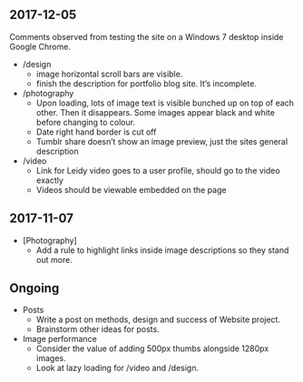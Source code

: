 ## 2017-12-05
Comments observed from testing the site on a Windows 7 desktop inside Google Chrome.
* /design
  * image horizontal scroll bars are visible.
  * finish the description for portfolio blog site. It’s incomplete.
* /photography
    * Upon loading, lots of image text is visible bunched up on top of each other. Then it disappears. Some images appear black and white before changing to colour.
    * Date right hand border is cut off
    * Tumblr share doesn’t show an image preview, just the sites general description
* /video
  * Link for Leidy video goes to a user profile, should go to the video exactly
  * Videos should be viewable embedded on the page

## 2017-11-07
* [Photography]
  * Add a rule to highlight links inside image descriptions so they stand out more.

## Ongoing
* Posts
  * Write a post on methods, design and success of Website project.
  * Brainstorm other ideas for posts.
* Image performance
  * Consider the value of adding 500px thumbs alongside 1280px images.
  * Look at lazy loading for /video and /design.
